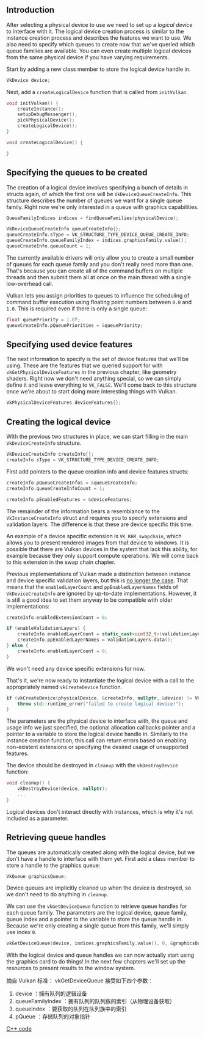 ## Introduction

After selecting a physical device to use we need to set up a *logical device* to
interface with it. The logical device creation process is similar to the
instance creation process and describes the features we want to use. We also
need to specify which queues to create now that we've queried which queue
families are available. You can even create multiple logical devices from the
same physical device if you have varying requirements.

Start by adding a new class member to store the logical device handle in.

```c++
VkDevice device;
```

Next, add a `createLogicalDevice` function that is called from `initVulkan`.

```c++
void initVulkan() {
    createInstance();
    setupDebugMessenger();
    pickPhysicalDevice();
    createLogicalDevice();
}

void createLogicalDevice() {

}
```

## Specifying the queues to be created

The creation of a logical device involves specifying a bunch of details in
structs again, of which the first one will be `VkDeviceQueueCreateInfo`. This
structure describes the number of queues we want for a single queue family.
Right now we're only interested in a queue with graphics capabilities.

```c++
QueueFamilyIndices indices = findQueueFamilies(physicalDevice);

VkDeviceQueueCreateInfo queueCreateInfo{};
queueCreateInfo.sType = VK_STRUCTURE_TYPE_DEVICE_QUEUE_CREATE_INFO;
queueCreateInfo.queueFamilyIndex = indices.graphicsFamily.value();
queueCreateInfo.queueCount = 1;
```

The currently available drivers will only allow you to create a small number of
queues for each queue family and you don't really need more than one. That's
because you can create all of the command buffers on multiple threads and then
submit them all at once on the main thread with a single low-overhead call.

Vulkan lets you assign priorities to queues to influence the scheduling of
command buffer execution using floating point numbers between `0.0` and `1.0`.
This is required even if there is only a single queue:

```c++
float queuePriority = 1.0f;
queueCreateInfo.pQueuePriorities = &queuePriority;
```

## Specifying used device features

The next information to specify is the set of device features that we'll be
using. These are the features that we queried support for with
`vkGetPhysicalDeviceFeatures` in the previous chapter, like geometry shaders.
Right now we don't need anything special, so we can simply define it and leave
everything to `VK_FALSE`. We'll come back to this structure once we're about to
start doing more interesting things with Vulkan.

```c++
VkPhysicalDeviceFeatures deviceFeatures{};
```

## Creating the logical device

With the previous two structures in place, we can start filling in the main
`VkDeviceCreateInfo` structure.

```c++
VkDeviceCreateInfo createInfo{};
createInfo.sType = VK_STRUCTURE_TYPE_DEVICE_CREATE_INFO;
```

First add pointers to the queue creation info and device features structs:

```c++
createInfo.pQueueCreateInfos = &queueCreateInfo;
createInfo.queueCreateInfoCount = 1;

createInfo.pEnabledFeatures = &deviceFeatures;
```

The remainder of the information bears a resemblance to the
`VkInstanceCreateInfo` struct and requires you to specify extensions and
validation layers. The difference is that these are device specific this time.

An example of a device specific extension is `VK_KHR_swapchain`, which allows
you to present rendered images from that device to windows. It is possible that
there are Vulkan devices in the system that lack this ability, for example
because they only support compute operations. We will come back to this
extension in the swap chain chapter.

Previous implementations of Vulkan made a distinction between instance and device specific validation layers, but this is [no longer the case](https://www.khronos.org/registry/vulkan/specs/1.3-extensions/html/chap40.html#extendingvulkan-layers-devicelayerdeprecation). That means that the `enabledLayerCount` and `ppEnabledLayerNames` fields of `VkDeviceCreateInfo` are ignored by up-to-date implementations. However, it is still a good idea to set them anyway to be compatible with older implementations:

```c++
createInfo.enabledExtensionCount = 0;

if (enableValidationLayers) {
    createInfo.enabledLayerCount = static_cast<uint32_t>(validationLayers.size());
    createInfo.ppEnabledLayerNames = validationLayers.data();
} else {
    createInfo.enabledLayerCount = 0;
}
```

We won't need any device specific extensions for now.

That's it, we're now ready to instantiate the logical device with a call to the
appropriately named `vkCreateDevice` function.

```c++
if (vkCreateDevice(physicalDevice, &createInfo, nullptr, &device) != VK_SUCCESS) {
    throw std::runtime_error("failed to create logical device!");
}
```

The parameters are the physical device to interface with, the queue and usage
info we just specified, the optional allocation callbacks pointer and a pointer
to a variable to store the logical device handle in. Similarly to the instance
creation function, this call can return errors based on enabling non-existent
extensions or specifying the desired usage of unsupported features.

The device should be destroyed in `cleanup` with the `vkDestroyDevice` function:

```c++
void cleanup() {
    vkDestroyDevice(device, nullptr);
    ...
}
```

Logical devices don't interact directly with instances, which is why it's not
included as a parameter.

## Retrieving queue handles

The queues are automatically created along with the logical device, but we don't
have a handle to interface with them yet. First add a class member to store a
handle to the graphics queue:

```c++
VkQueue graphicsQueue;
```

Device queues are implicitly cleaned up when the device is destroyed, so we
don't need to do anything in `cleanup`.

We can use the `vkGetDeviceQueue` function to retrieve queue handles for each
queue family. The parameters are the logical device, queue family, queue index
and a pointer to the variable to store the queue handle in. Because we're only
creating a single queue from this family, we'll simply use index `0`.

```c++
vkGetDeviceQueue(device, indices.graphicsFamily.value(), 0, &graphicsQueue);
```

With the logical device and queue handles we can now actually start using the
graphics card to do things! In the next few chapters we'll set up the resources
to present results to the window system.

<p class="my-note">
摘自 Vulkan 标准： vkGetDeviceQueue 接受如下四个参数：
<ol class="my-note">
    <li>device ：拥有队列的逻辑设备</li>
    <li>queueFamilyIndex ：拥有队列的队列族的索引（从物理设备获取）</li>
    <li>queueIndex ：要获取的队列在队列族中的索引</li>
    <li>pQueue ：存储队列的对象指针</li>
</ol>
<p>

[C++ code](/code/04_logical_device.cpp)
